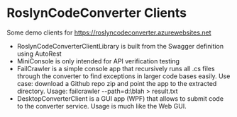 # RoslynCodeConverter Clients
Some demo clients for https://roslyncodeconverter.azurewebsites.net

 * RoslynCodeConverterClientLibrary is built from the Swagger definition using AutoRest
 * MiniConsole is only intended for API verification testing
 * FailCrawler is a simple console app that recursively runs all .cs files through the converter to find
exceptions in larger code bases easily. Use case: download a Github repo zip and point the app to the 
extracted directory. Usage: failcrawler --path=d:\blah > result.txt
 * DesktopConverterClient is a GUI app (WPF) that allows to submit code to the converter service. Usage is 
much like the Web GUI.